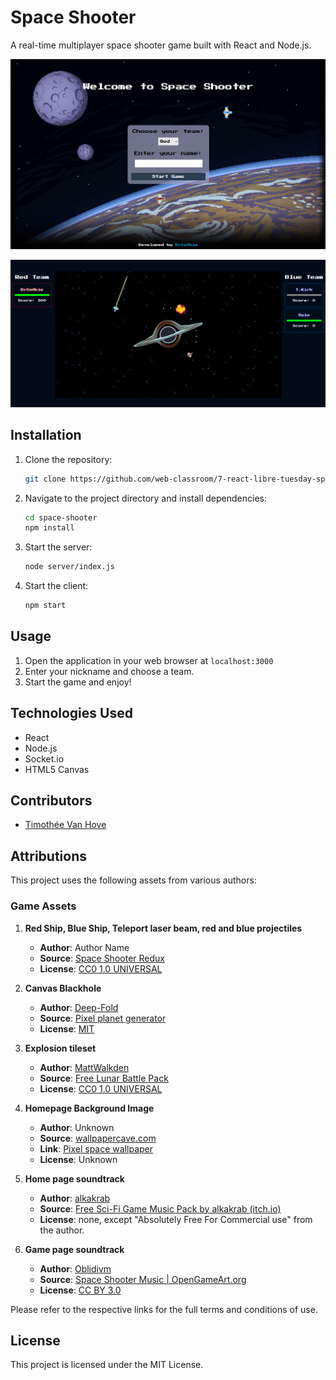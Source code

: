 # Space Shooter

A real-time multiplayer space shooter game built with React and Node.js.

![](assets/homepage.png)

![](assets/game.png)

## Installation

1. Clone the repository:
    ```bash
    git clone https://github.com/web-classroom/7-react-libre-tuesday-spaceshooter
    ```

2. Navigate to the project directory and install dependencies:
    ```bash
    cd space-shooter
    npm install
    ```

3. Start the server:
    ```bash
    node server/index.js
    ```
    
4. Start the client:
    ```bash
    npm start
    ```

## Usage

1. Open the application in your web browser at `localhost:3000`
2. Enter your nickname and choose a team.
3. Start the game and enjoy!

## Technologies Used

- React
- Node.js
- Socket.io
- HTML5 Canvas

## Contributors

- [Timothée Van Hove](https://github.com/DrC0okie)



## Attributions

This project uses the following assets from various authors:

### Game Assets

1. **Red Ship, Blue Ship, Teleport laser beam, red and blue projectiles**
   - **Author**: Author Name
   - **Source**: [Space Shooter Redux](https://kenney.nl/assets/space-shooter-redux)
   - **License**: [CC0 1.0 UNIVERSAL](https://creativecommons.org/publicdomain/zero/1.0/)
  
2. **Canvas Blackhole**
   - **Author**: [Deep-Fold](https://deep-fold.itch.io/)
   - **Source**: [Pixel planet generator](https://deep-fold.itch.io/pixel-planet-generator)
   - **License**: [MIT](https://mit-license.org/)
  
3. **Explosion tileset**
   - **Author**: [MattWalkden](https://mattwalkden.itch.io/)
   - **Source**: [Free Lunar Battle Pack](https://mattwalkden.itch.io/lunar-battle-pack)
   - **License**: [CC0 1.0 UNIVERSAL](https://creativecommons.org/publicdomain/zero/1.0/)
  
4. **Homepage Background Image**
   - **Author**: Unknown
   - **Source**: [wallpapercave.com](https://wallpapercave.com)
   - **Link**: [Pixel space wallpaper](https://wallpapercave.com/w/wp7872665)
   - **License**: Unknown
  
5. **Home page soundtrack**
   - **Author**: [alkakrab](https://alkakrab.itch.io/)
   - **Source**: [Free Sci-Fi Game Music Pack by alkakrab (itch.io)](https://alkakrab.itch.io/free-sci-fi-game-music-pack)
   - **License**: none, except "Absolutely Free For Commercial use" from the author.

6. **Game page soundtrack**
   - **Author**: [Oblidivm](https://opengameart.org/users/oblidivm)
   - **Source**: [Space Shooter Music | OpenGameArt.org](https://opengameart.org/content/space-shooter-music)
   - **License**: [CC BY 3.0](https://creativecommons.org/licenses/by/3.0/)



Please refer to the respective links for the full terms and conditions of use.



## License

This project is licensed under the MIT License.

